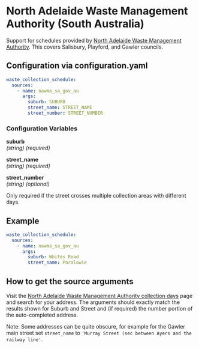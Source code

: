 # North Adelaide Waste Management Authority (South Australia)

Support for schedules provided by [North Adelaide Waste Management Authority](https://www.nawma.sa.gov.au/kerbside-collections/bin-collection-days/).
This covers Salisbury, Playford, and Gawler councils.

## Configuration via configuration.yaml

```yaml
waste_collection_schedule:
  sources:
    - name: nawma_sa_gov_au
      args:
        suburb: SUBURB
        street_name: STREET_NAME
        street_number: STREET_NUMBER
```

### Configuration Variables

**suburb**  
*(string) (required)*

**street_name**  
*(string) (required)*

**street_number**  
*(string) (optional)*

Only required if the street crosses multiple collection areas with different days.

## Example

```yaml
waste_collection_schedule:
  sources:
    - name: nawma_sa_gov_au
      args:
        suburb: Whites Road
        street_name: Paralowie
```

## How to get the source arguments

Visit the [North Adelaide Waste Management Authority collection days](https://www.nawma.sa.gov.au/kerbside-collections/bin-collection-days/) page and search for your address.  The arguments should exactly match the results shown for Suburb and Street and (if required) the number portion of the auto-completed address.

Note: Some addresses can be quite obscure, for example for the Gawler main street set `street_name` to `'Murray Street (sec between Ayers and the railway line'`.
